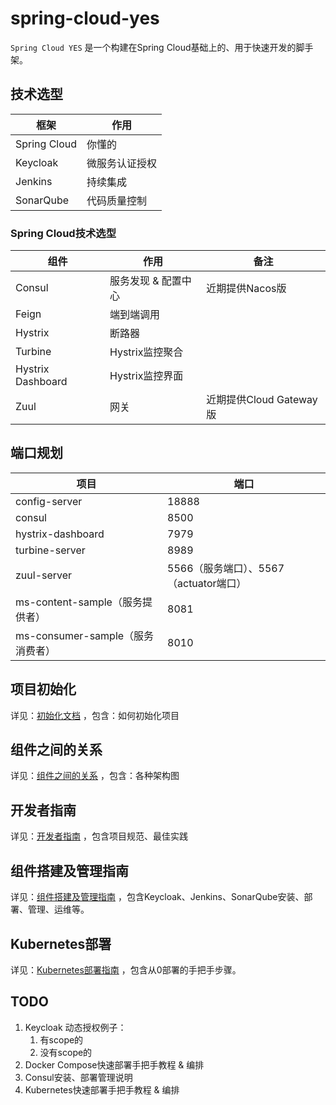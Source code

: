 # spring-cloud-yes
`Spring Cloud YES` 是一个构建在Spring Cloud基础上的、用于快速开发的脚手架。

## 技术选型

| 框架         | 作用           |
| ------------ | -------------- |
| Spring Cloud | 你懂的         |
| Keycloak     | 微服务认证授权 |
| Jenkins      | 持续集成       |
| SonarQube    | 代码质量控制   |

### Spring Cloud技术选型

| 组件              | 作用                | 备注                    |
| ----------------- | ------------------- | ----------------------- |
| Consul            | 服务发现 & 配置中心 | 近期提供Nacos版         |
| Feign             | 端到端调用          |                         |
| Hystrix           | 断路器              |                         |
| Turbine           | Hystrix监控聚合     |                         |
| Hystrix Dashboard | Hystrix监控界面     |                         |
| Zuul              | 网关                | 近期提供Cloud Gateway版 |



## 端口规划

| 项目                             | 端口                                   |
| -------------------------------- | -------------------------------------- |
| config-server                    | 18888                                  |
| consul                           | 8500                                   |
| hystrix-dashboard                | 7979                                   |
| turbine-server                   | 8989                                   |
| zuul-server                      | 5566（服务端口）、5567（actuator端口） |
| ms-content-sample（服务提供者）  | 8081                                   |
| ms-consumer-sample（服务消费者） | 8010                                   |



## 项目初始化

详见：[初始化文档](doc/1.初始化文档.md) ，包含：如何初始化项目



## 组件之间的关系

详见：[组件之间的关系](doc/2.组件之间的关系.md) ，包含：各种架构图



## 开发者指南

详见：[开发者指南](doc/3.开发者指南.md) ，包含项目规范、最佳实践



## 组件搭建及管理指南

详见：[组件搭建及管理指南](doc/4.组件搭建管理指南.md) ，包含Keycloak、Jenkins、SonarQube安装、部署、管理、运维等。



## Kubernetes部署

详见：[Kubernetes部署指南](doc/Kubernetes部署.md) ，包含从0部署的手把手步骤。



## TODO

1. Keycloak 动态授权例子：
   1. 有scope的
   2. 没有scope的
2. Docker Compose快速部署手把手教程 & 编排
3. Consul安装、部署管理说明
4. Kubernetes快速部署手把手教程 & 编排






